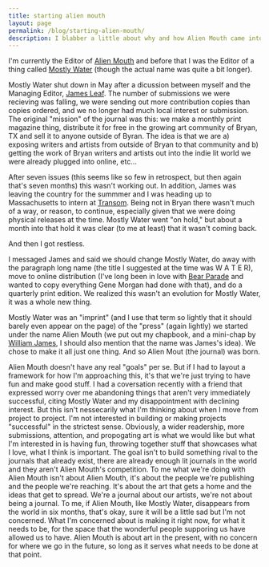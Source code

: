 ```yaml
---
title: starting alien mouth
layout: page
permalink: /blog/starting-alien-mouth/
description: I blabber a little about why and how Alien Mouth came into existence.
---
```


I'm currently the Editor of [Alien Mouth](http://alienmouth.com/ "Alien Mouth") and before that I was the Editor of a thing called [Mostly Water](http://intheendprettymucheverythingismostlywater.com/ "Mostly Water") (though the actual name was quite a bit longer).  
  
Mostly Water shut down in May after a dicussion between myself and the Managing Editor, [James Leaf](http://jamesleaf.tumblr.com). The number of submissions we were recieving was falling, we were sending out more contribution copies than copies ordered, and we no longer had much local interest or submission. The original "mission" of the journal was this: we make a monthly print magazine thing, distribute it for free in the growing art community of Bryan, TX and sell it to anyone outside of Byran. The idea is that we are a) exposing writers and artists from outside of Bryan to that community and b) getting the work of Bryan writers and artists out into the indie lit world we were already plugged into online, etc...  
  
After seven issues (this seems like so few in retrospect, but then again that's seven months) this wasn't working out. In addition, James was leaving the country for the summmer and I was heading up to Massachusetts to intern at [Transom](http://transom.org "Transom"). Being not in Bryan there wasn't much of a way, or reason, to continue, especially given that we were doing physical releases at the time. Mostly Water went "on hold," but about a month into that hold it was clear (to me at least) that it wasn't coming back.  
  
And then I got restless.  
  
I messaged James and said we should change Mostly Water, do away with the paragraph long name (the title I suggested at the time was W A T E R), move to online distribution (I've long been in love with [Bear Parade](http://bearparade.com) and wanted to copy everything Gene Morgan had done with that), and do a quarterly print edition. We realized this wasn't an evolution for Mostly Water, it was a whole new thing.  
  
Mostly Water was an "imprint" (and I use that term so lightly that it should barely even appear on the page) of the "press" (again lightly) we started under the name Alien Mouth (we put out my chapbook, and a mini-chap by [William James](http://www.williamjamespoetry.com/), I should also mention that the name was James's idea). We chose to make it all just one thing. And so Alien Mout (the journal) was born.  
  
Alien Mouth doesn't have any real "goals" per se. But if I had to layout a framework for how I'm approaching this, it's that we're just trying to have fun and make good stuff. I had a coversation recently with a friend that expressed worry over me abandoning things that aren't very immediately successful, citing Mostly Water and my disappointment with declining interest. But this isn't nessecarily what I'm thinking about when I move from project to project. I'm not interested in building or making projects "successful" in the strictest sense. Obviously, a wider readership, more submissions, attention, and propogating art is what we would like but what I'm interested in is having fun, throwing together stuff that showcases what I love, what I think is important. The goal isn't to build something rival to the journals that already exist, there are already enough lit journals in the world and they aren't Alien Mouth's competition. To me what we're doing with Alien Mouth isn't about Alien Mouth, it's about the people we're publishing and the people we're reaching. It's about the art that gets a home and the ideas that get to spread. We're a journal about our artists, we're not about being a journal. To me, if Alien Mouth, like Mostly Water, disappears from the world in six months, that's okay, sure it will be a little sad but I'm not concerned. What I'm concerned about is making it right now, for what it needs to be, for the space that the wonderful people supporing us have allowed us to have. Alien Mouth is about art in the present, with no concern for where we go in the future, so long as it serves what needs to be done at that point. 